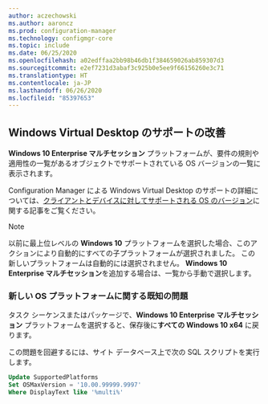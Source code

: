 ```yaml
---
author: aczechowski
ms.author: aaroncz
ms.prod: configuration-manager
ms.technology: configmgr-core
ms.topic: include
ms.date: 06/25/2020
ms.openlocfilehash: a02edffaa2bb98b46db1f384659026ab859307d3
ms.sourcegitcommit: e2ef7231d3abaf3c925b0e5ee9f66156260e3c71
ms.translationtype: HT
ms.contentlocale: ja-JP
ms.lasthandoff: 06/26/2020
ms.locfileid: "85397653"
---
```

## <a name="improved-support-for-windows-virtual-desktop"></a><a name="bkmk_wvd"></a> Windows Virtual Desktop のサポートの改善

<!--6527576-->

**Windows 10 Enterprise マルチセッション** プラットフォームが、要件の規則や適用性の一覧があるオブジェクトでサポートされている OS バージョンの一覧に表示されます。

Configuration Manager による Windows Virtual Desktop のサポートの詳細については、[クライアントとデバイスに対してサポートされる OS のバージョン](../../../../plan-design/configs/supported-operating-systems-for-clients-and-devices.md#windows-virtual-desktop)に関する記事をご覧ください。

> [!NOTE]
> 以前に最上位レベルの **Windows 10** プラットフォームを選択した場合、このアクションにより自動的にすべての子プラットフォームが選択されました。 この新しいプラットフォームは自動的には選択されません。 **Windows 10 Enterprise マルチセッション**を追加する場合は、一覧から手動で選択します。

### <a name="known-issue-with-new-os-platform"></a>新しい OS プラットフォームに関する既知の問題

タスク シーケンスまたはパッケージで、**Windows 10 Enterprise マルチセッション** プラットフォームを選択すると、保存後に**すべての Windows 10 x64** に戻ります。

この問題を回避するには、サイト データベース上で次の SQL スクリプトを実行します。

```sql
Update SupportedPlatforms
Set OSMaxVersion = '10.00.99999.9997'
Where DisplayText like '%multi%'
```
